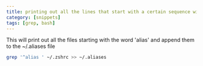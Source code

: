 ```yaml
---
title: printing out all the lines that start with a certain sequence with grep
category: [snippets]
tags: [grep, bash]
---
```


This will print out all the files starting with the word 'alias' and append them to the ~/.aliases file

```sh
grep '^alias ' ~/.zshrc >> ~/.aliases
```
